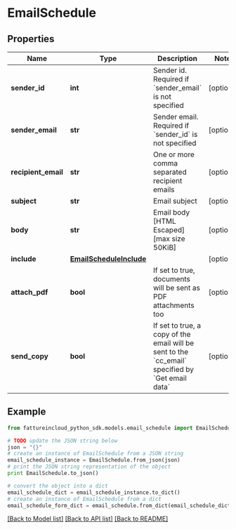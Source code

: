 # EmailSchedule


## Properties
Name | Type | Description | Notes
------------ | ------------- | ------------- | -------------
**sender_id** | **int** | Sender id. Required if &#x60;sender_email&#x60; is not specified | [optional] 
**sender_email** | **str** | Sender email. Required if &#x60;sender_id&#x60; is not specified | [optional] 
**recipient_email** | **str** | One or more comma separated recipient emails | [optional] 
**subject** | **str** | Email subject | [optional] 
**body** | **str** | Email body [HTML Escaped] [max size 50KiB] | [optional] 
**include** | [**EmailScheduleInclude**](EmailScheduleInclude.md) |  | [optional] 
**attach_pdf** | **bool** | If set to true, documents will be sent as PDF attachments too | [optional] 
**send_copy** | **bool** | If set to true, a copy of the email will be sent to the &#x60;cc_email&#x60; specified by &#x60;Get email data&#x60; | [optional] 

## Example

```python
from fattureincloud_python_sdk.models.email_schedule import EmailSchedule

# TODO update the JSON string below
json = "{}"
# create an instance of EmailSchedule from a JSON string
email_schedule_instance = EmailSchedule.from_json(json)
# print the JSON string representation of the object
print EmailSchedule.to_json()

# convert the object into a dict
email_schedule_dict = email_schedule_instance.to_dict()
# create an instance of EmailSchedule from a dict
email_schedule_form_dict = email_schedule.from_dict(email_schedule_dict)
```
[[Back to Model list]](../README.md#documentation-for-models) [[Back to API list]](../README.md#documentation-for-api-endpoints) [[Back to README]](../README.md)


